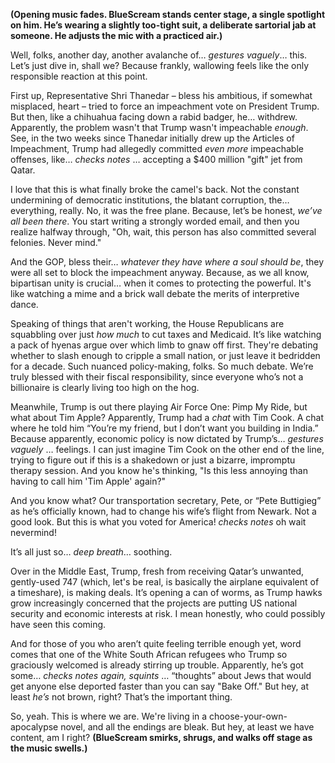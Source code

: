 **(Opening music fades. BlueScream stands center stage, a single spotlight on him. He’s wearing a slightly too-tight suit, a deliberate sartorial jab at someone. He adjusts the mic with a practiced air.)**

Well, folks, another day, another avalanche of… *gestures vaguely*… this. Let’s just dive in, shall we? Because frankly, wallowing feels like the only responsible reaction at this point.

First up, Representative Shri Thanedar – bless his ambitious, if somewhat misplaced, heart – tried to force an impeachment vote on President Trump. But then, like a chihuahua facing down a rabid badger, he… withdrew. Apparently, the problem wasn't that Trump wasn't impeachable *enough*. See, in the two weeks since Thanedar initially drew up the Articles of Impeachment, Trump had allegedly committed *even more* impeachable offenses, like… *checks notes* … accepting a $400 million "gift" jet from Qatar.

I love that this is what finally broke the camel's back. Not the constant undermining of democratic institutions, the blatant corruption, the… everything, really. No, it was the free plane. Because, let’s be honest, *we’ve all been there*. You start writing a strongly worded email, and then you realize halfway through, "Oh, wait, this person has also committed several felonies. Never mind."

And the GOP, bless their… *whatever they have where a soul should be*, they were all set to block the impeachment anyway. Because, as we all know, bipartisan unity is crucial… when it comes to protecting the powerful. It's like watching a mime and a brick wall debate the merits of interpretive dance.

Speaking of things that aren't working, the House Republicans are squabbling over just *how much* to cut taxes and Medicaid. It’s like watching a pack of hyenas argue over which limb to gnaw off first. They're debating whether to slash enough to cripple a small nation, or just leave it bedridden for a decade. Such nuanced policy-making, folks. So much debate. We’re truly blessed with their fiscal responsibility, since everyone who’s not a billionaire is clearly living too high on the hog.

Meanwhile, Trump is out there playing Air Force One: Pimp My Ride, but what about Tim Apple? Apparently, Trump had a *chat* with Tim Cook. A chat where he told him “You’re my friend, but I don’t want you building in India.” Because apparently, economic policy is now dictated by Trump’s… *gestures vaguely* … feelings. I can just imagine Tim Cook on the other end of the line, trying to figure out if this is a shakedown or just a bizarre, impromptu therapy session. And you know he's thinking, "Is this less annoying than having to call him 'Tim Apple' again?"

And you know what? Our transportation secretary, Pete, or “Pete Buttigieg” as he’s officially known, had to change his wife’s flight from Newark. Not a good look. But this is what you voted for America! *checks notes* oh wait nevermind!

It’s all just so… *deep breath*… soothing.

Over in the Middle East, Trump, fresh from receiving Qatar’s unwanted, gently-used 747 (which, let's be real, is basically the airplane equivalent of a timeshare), is making deals. It’s opening a can of worms, as Trump hawks grow increasingly concerned that the projects are putting US national security and economic interests at risk. I mean honestly, who could possibly have seen this coming.

And for those of you who aren’t quite feeling terrible enough yet, word comes that one of the White South African refugees who Trump so graciously welcomed is already stirring up trouble. Apparently, he’s got some… *checks notes again, squints* … “thoughts” about Jews that would get anyone else deported faster than you can say "Bake Off." But hey, at least *he’s* not brown, right? That’s the important thing.

So, yeah. This is where we are. We're living in a choose-your-own-apocalypse novel, and all the endings are bleak. But hey, at least we have content, am I right?
**(BlueScream smirks, shrugs, and walks off stage as the music swells.)**